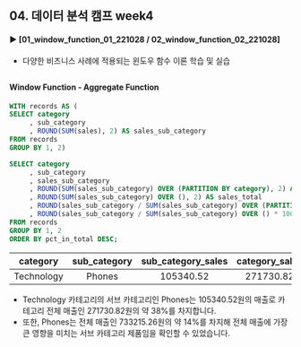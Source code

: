 ####
## 04. 데이터 분석 캠프 week4
#### ► [01_window_function_01_221028 / 02_window_function_02_221028]
- 다양한 비즈니스 사례에 적용되는 윈도우 함수 이론 학습 및 실습
##
#### Window Function - Aggregate Function
``` SQL
WITH records AS (
SELECT category
     , sub_category
     , ROUND(SUM(sales), 2) AS sales_sub_category
FROM records
GROUP BY 1, 2)

SELECT category
     , sub_category
     , sales_sub_category 
     , ROUND(SUM(sales_sub_category) OVER (PARTITION BY category), 2) AS sales_category
     , ROUND(SUM(sales_sub_category) OVER (), 2) AS sales_total
     , ROUND(sales_sub_category / SUM(sales_sub_category) OVER (PARTITION BY category) * 100, 2) AS pct_in_category 
     , ROUND(sales_sub_category / SUM(sales_sub_category) OVER () * 100, 2) AS pct_in_total
FROM records
GROUP BY 1, 2
ORDER BY pct_in_total DESC;
```
|category|sub_category|sub_category_sales|category_sales|total_sales|pct_in_category|pct_in_total|
|:---:|:---:|:---:|:---:|:---:|:---:|:---:|
|Technology|Phones|105340.52|271730.82|733215.26|38.77|14.37|
- Technology 카테고리의 서브 카테고리인 Phones는 105340.52원의 매출로 카테고리 전체 매출인 271730.82원의 약 38%를 차지합니다.
- 또한, Phones는 전체 매출인 733215.26원의 약 14%를 차지해 전체 매출에 가장 큰 영향을 미치는 서브 카테고리 제품임을 확인할 수 있었습니다.
####
